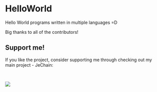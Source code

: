 # HelloWorld

Hello World programs written in multiple languages =D

Big thanks to all of the contributors!

## Support me!

If you like the project, consider supporting me through checking out my main project - JeChain:

<br/>

<a href="https://github.com/nguyenphuminh/JeChain"><img src="https://github-readme-stats.vercel.app/api/pin/?username=nguyenphuminh&repo=JeChain"/></a>
